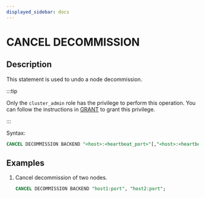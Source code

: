 ```yaml
---
displayed_sidebar: docs
---
```


# CANCEL DECOMMISSION

## Description

This statement is used to undo a node decommission.

:::tip

Only the `cluster_admin` role has the privilege to perform this operation. You can follow the instructions in [GRANT](../../account-management/GRANT.md) to grant this privilege.

:::

Syntax:

```sql
CANCEL DECOMMISSION BACKEND "<host>:<heartbeat_port>"[,"<host>:<heartbeat_port>"...]
```

## Examples

1. Cancel decommission of two nodes.

    ```sql
    CANCEL DECOMMISSION BACKEND "host1:port", "host2:port";
    ```
